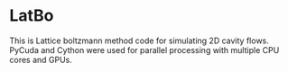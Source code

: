 # LatBo
This is Lattice boltzmann method code for simulating 2D cavity flows. 
PyCuda and Cython were used for parallel processing with multiple CPU cores and GPUs.

